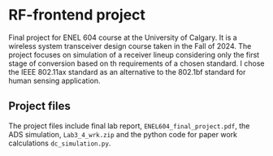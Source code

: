 # **RF-frontend project**

Final project for ENEL 604 course at the University of Calgary. It is a wireless system transceiver design course taken in the Fall of 2024. The project focuses on simulation of a receiver lineup considering only the first stage of conversion based on th requirements of a chosen standard. I chose the IEEE 802.11ax standard as an alternative to the 802.1bf standard for human sensing application.

## **Project files**

The project files include final lab report, `ENEL604_final_project.pdf`, the ADS simulation, `Lab3_4_wrk.zip` and the python code for paper work calculations `dc_simulation.py`.
